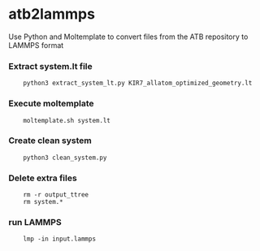 # atb2lammps
Use Python and Moltemplate to convert files from the ATB repository to LAMMPS format

### Extract system.lt file

```
	python3 extract_system_lt.py KIR7_allatom_optimized_geometry.lt
```

### Execute moltemplate

```
	moltemplate.sh system.lt
```

### Create clean system

```
	python3 clean_system.py
```

### Delete extra files

```
	rm -r output_ttree
	rm system.*
```

### run LAMMPS

```
	lmp -in input.lammps
```
